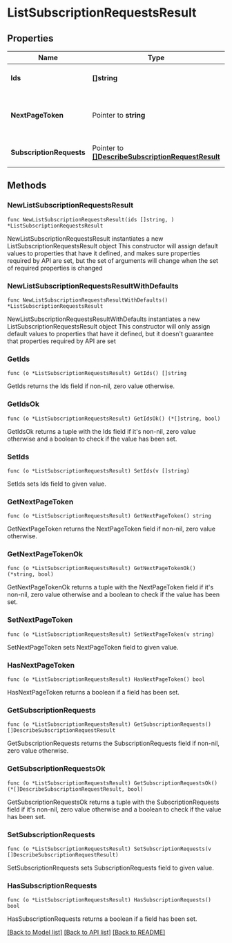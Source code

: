 # ListSubscriptionRequestsResult

## Properties

Name | Type | Description | Notes
------------ | ------------- | ------------- | -------------
**Ids** | **[]string** | List of subscription request IDs | 
**NextPageToken** | Pointer to **string** | The next token to use when listing subscription requests | [optional] 
**SubscriptionRequests** | Pointer to [**[]DescribeSubscriptionRequestResult**](DescribeSubscriptionRequestResult.md) | List of subscription requests | [optional] 

## Methods

### NewListSubscriptionRequestsResult

`func NewListSubscriptionRequestsResult(ids []string, ) *ListSubscriptionRequestsResult`

NewListSubscriptionRequestsResult instantiates a new ListSubscriptionRequestsResult object
This constructor will assign default values to properties that have it defined,
and makes sure properties required by API are set, but the set of arguments
will change when the set of required properties is changed

### NewListSubscriptionRequestsResultWithDefaults

`func NewListSubscriptionRequestsResultWithDefaults() *ListSubscriptionRequestsResult`

NewListSubscriptionRequestsResultWithDefaults instantiates a new ListSubscriptionRequestsResult object
This constructor will only assign default values to properties that have it defined,
but it doesn't guarantee that properties required by API are set

### GetIds

`func (o *ListSubscriptionRequestsResult) GetIds() []string`

GetIds returns the Ids field if non-nil, zero value otherwise.

### GetIdsOk

`func (o *ListSubscriptionRequestsResult) GetIdsOk() (*[]string, bool)`

GetIdsOk returns a tuple with the Ids field if it's non-nil, zero value otherwise
and a boolean to check if the value has been set.

### SetIds

`func (o *ListSubscriptionRequestsResult) SetIds(v []string)`

SetIds sets Ids field to given value.


### GetNextPageToken

`func (o *ListSubscriptionRequestsResult) GetNextPageToken() string`

GetNextPageToken returns the NextPageToken field if non-nil, zero value otherwise.

### GetNextPageTokenOk

`func (o *ListSubscriptionRequestsResult) GetNextPageTokenOk() (*string, bool)`

GetNextPageTokenOk returns a tuple with the NextPageToken field if it's non-nil, zero value otherwise
and a boolean to check if the value has been set.

### SetNextPageToken

`func (o *ListSubscriptionRequestsResult) SetNextPageToken(v string)`

SetNextPageToken sets NextPageToken field to given value.

### HasNextPageToken

`func (o *ListSubscriptionRequestsResult) HasNextPageToken() bool`

HasNextPageToken returns a boolean if a field has been set.

### GetSubscriptionRequests

`func (o *ListSubscriptionRequestsResult) GetSubscriptionRequests() []DescribeSubscriptionRequestResult`

GetSubscriptionRequests returns the SubscriptionRequests field if non-nil, zero value otherwise.

### GetSubscriptionRequestsOk

`func (o *ListSubscriptionRequestsResult) GetSubscriptionRequestsOk() (*[]DescribeSubscriptionRequestResult, bool)`

GetSubscriptionRequestsOk returns a tuple with the SubscriptionRequests field if it's non-nil, zero value otherwise
and a boolean to check if the value has been set.

### SetSubscriptionRequests

`func (o *ListSubscriptionRequestsResult) SetSubscriptionRequests(v []DescribeSubscriptionRequestResult)`

SetSubscriptionRequests sets SubscriptionRequests field to given value.

### HasSubscriptionRequests

`func (o *ListSubscriptionRequestsResult) HasSubscriptionRequests() bool`

HasSubscriptionRequests returns a boolean if a field has been set.


[[Back to Model list]](../README.md#documentation-for-models) [[Back to API list]](../README.md#documentation-for-api-endpoints) [[Back to README]](../README.md)


